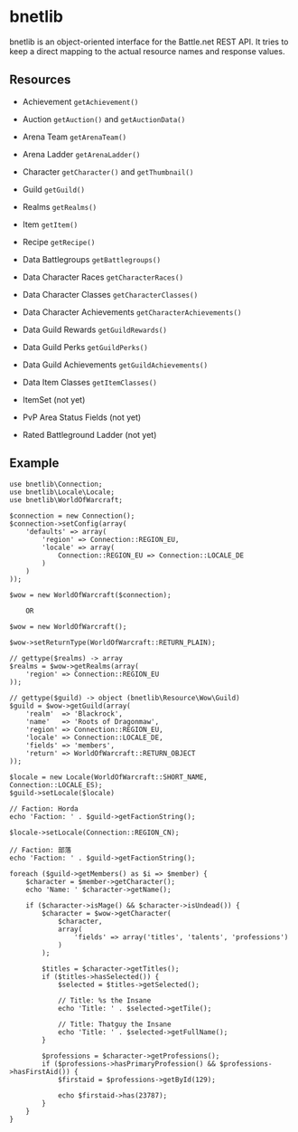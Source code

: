 bnetlib
=======

bnetlib is an object-oriented interface for the Battle.net REST API. It tries to keep a direct mapping to the actual resource names and response values.

Resources
---------

* Achievement `getAchievement()`
* Auction `getAuction()` and `getAuctionData()`
* Arena Team `getArenaTeam()`
* Arena Ladder `getArenaLadder()`
* Character `getCharacter()` and `getThumbnail()`
* Guild `getGuild()`
* Realms `getRealms()`
* Item `getItem()`
* Recipe `getRecipe()`
* Data Battlegroups `getBattlegroups()`
* Data Character Races `getCharacterRaces()`
* Data Character Classes `getCharacterClasses()`
* Data Character Achievements `getCharacterAchievements()`
* Data Guild Rewards `getGuildRewards()`
* Data Guild Perks `getGuildPerks()`
* Data Guild Achievements `getGuildAchievements()`
* Data Item Classes `getItemClasses()`

* ItemSet (not yet)
* PvP Area Status Fields (not yet)
* Rated Battleground Ladder  (not yet)

Example
-------

    use bnetlib\Connection;
    use bnetlib\Locale\Locale;
    use bnetlib\WorldOfWarcraft;

    $connection = new Connection();
    $connection->setConfig(array(
        'defaults' => array(
            'region' => Connection::REGION_EU,
            'locale' => array(
                Connection::REGION_EU => Connection::LOCALE_DE
            )
        )
    ));

    $wow = new WorldOfWarcraft($connection);

        OR

    $wow = new WorldOfWarcraft();

    $wow->setReturnType(WorldOfWarcraft::RETURN_PLAIN);

    // gettype($realms) -> array
    $realms = $wow->getRealms(array(
        'region' => Connection::REGION_EU
    ));

    // gettype($guild) -> object (bnetlib\Resource\Wow\Guild)
    $guild = $wow->getGuild(array(
        'realm'  => 'Blackrock',
        'name'   => 'Roots of Dragonmaw',
        'region' => Connection::REGION_EU,
        'locale' => Connection::LOCALE_DE,
        'fields' => 'members',
        'return' => WorldOfWarcraft::RETURN_OBJECT
    ));

    $locale = new Locale(WorldOfWarcraft::SHORT_NAME, Connection::LOCALE_ES);
    $guild->setLocale($locale)

    // Faction: Horda
    echo 'Faction: ' . $guild->getFactionString();

    $locale->setLocale(Connection::REGION_CN);

    // Faction: 部落
    echo 'Faction: ' . $guild->getFactionString();

    foreach ($guild->getMembers() as $i => $member) {
        $character = $member->getCharacter();
        echo 'Name: ' $character->getName();

        if ($character->isMage() && $character->isUndead()) {
            $character = $wow->getCharacter(
                $character,
                array(
                    'fields' => array('titles', 'talents', 'professions')
                )
            );

            $titles = $character->getTitles();
            if ($titles->hasSelected()) {
                $selected = $titles->getSelected();

                // Title: %s the Insane
                echo 'Title: ' . $selected->getTile();

                // Title: Thatguy the Insane
                echo 'Title: ' . $selected->getFullName();
            }

            $professions = $character->getProfessions();
            if ($professions->hasPrimaryProfession() && $professions->hasFirstAid()) {
                $firstaid = $professions->getById(129);

                echo $firstaid->has(23787);
            }
        }
    }